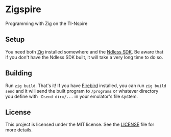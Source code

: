 # Zigspire

Programming with Zig on the TI-Nspire

## Setup

You need both [Zig](https://ziglang.org) installed somewhere and the
[Ndless SDK](https://github.com/ndless-nspire/Ndless/wiki/Ndless-SDK:-C-and-assembly-development-introduction).
Be aware that if you don't have the Ndless SDK built, it will take a very long
time to do so.

## Building

Run `zig build`. That's it! If you have
[Firebird](https://github.com/nspire-emus/firebird) installed, you can run
`zig build send` and it will send the built program to `/programs` or whatever
directory you define with `-Dsend-dir=/...` in your emulator's file system.

## License

This project is licensed under the MIT license. See the [LICENSE](LICENSE) file
for more details.
